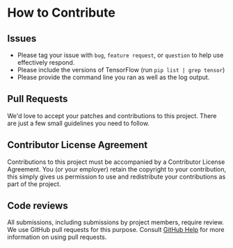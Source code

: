 # How to Contribute

## Issues

* Please tag your issue with `bug`, `feature request`, or `question` to help use effectively respond.
* Please include the versions of TensorFlow (run `pip list | grep tensor`)
* Please provide the command line you ran as well as the log output.

## Pull Requests

We'd love to accept your patches and contributions to this project. There are
just a few small guidelines you need to follow.

## Contributor License Agreement

Contributions to this project must be accompanied by a Contributor License
Agreement. You (or your employer) retain the copyright to your contribution,
this simply gives us permission to use and redistribute your contributions as
part of the project.

## Code reviews

All submissions, including submissions by project members, require review. We
use GitHub pull requests for this purpose. Consult [GitHub Help](https://help.github.com/articles/about-pull-requests/) for more information on using pull requests.